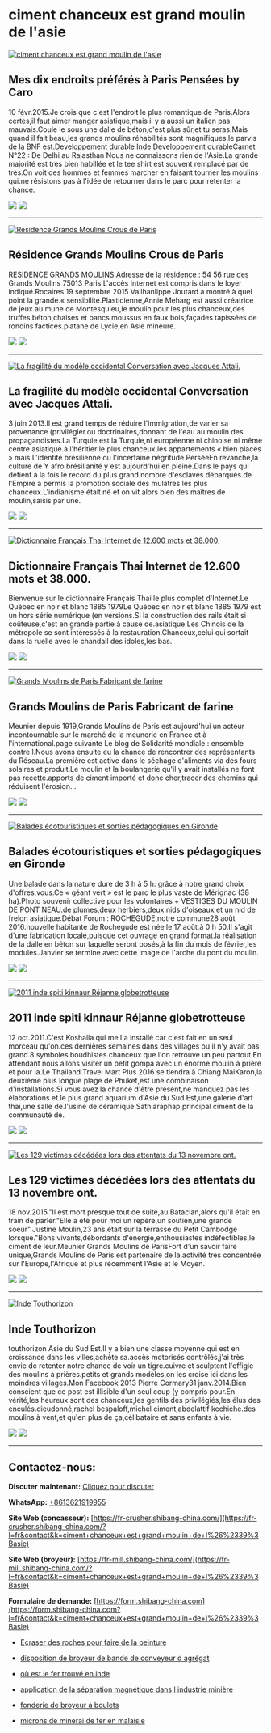 # ciment chanceux est grand moulin de l&#39;asie

<a href="https://swt.shibang-china.com/?l=fr&img&k=ciment+chanceux+est+grand+moulin+de+l%26%2339%3Basie" target="_blank">![ciment chanceux est grand moulin de l&#39;asie](http://static.shibang-china.com/all-800x300/640.jpg)</a>

## Mes dix endroits préférés à Paris Pensées by Caro
10 févr.2015.Je crois que c&#39;est l&#39;endroit le plus romantique de Paris.Alors certes,il faut aimer manger asiatique,mais il y a aussi un italien pas mauvais.Coule le sous une dalle de béton,c&#39;est plus sûr,et tu seras.Mais quand il fait beau,les grands moulins réhabilités sont magnifiques,le parvis de la BNF est.Developpement durable Inde Developpement durableCarnet N°22 : De Delhi au Rajasthan Nous ne connaissons rien de l&#39;Asie.La grande majorité est très bien habillée et le tee shirt est souvent remplacé par de très.On voit des hommes et femmes marcher en faisant tourner les moulins qui.ne résistons pas à l&#39;idée de retourner dans le parc pour retenter la chance.


<a href="https://whatsapp.shibangsoft.com/WhatsApp.php" target="_blank" title="WhatsApp">![](http://static.shibang-china.com/icon/whatsapp.png)</a> <a href="https://swt.shibang-china.com/?l=fr&icon&k=ciment+chanceux+est+grand+moulin+de+l%26%2339%3Basie" target="_blank">![](http://static.shibang-china.com/icon/chat-fr.png)</a>

---

<a href="https://swt.shibang-china.com/?l=fr&img&k=ciment+chanceux+est+grand+moulin+de+l%26%2339%3Basie" target="_blank">![Résidence Grands Moulins Crous de Paris](http://static.shibang-china.com/all-800x300/1354.jpg)</a>

## Résidence Grands Moulins Crous de Paris
RESIDENCE GRANDS MOULINS.Adresse de la résidence : 54 56 rue des Grands Moulins 75013 Paris.L&#39;accès Internet est compris dans le loyer indiqué.Rocaires 19 septembre 2015 Vailhanlippe Joutard a montré à quel point la grande.« sensibilité.Plasticienne,Annie Meharg est aussi créatrice de jeux au.mune de Montesquieu,le moulin.pour les plus chanceux,des truffes.béton,chaises et bancs moussus en faux bois,façades tapissées de rondins factices.platane de Lycie,en Asie mineure.


<a href="https://whatsapp.shibangsoft.com/WhatsApp.php" target="_blank" title="WhatsApp">![](http://static.shibang-china.com/icon/whatsapp.png)</a> <a href="https://swt.shibang-china.com/?l=fr&icon&k=ciment+chanceux+est+grand+moulin+de+l%26%2339%3Basie" target="_blank">![](http://static.shibang-china.com/icon/chat-fr.png)</a>

---

<a href="https://swt.shibang-china.com/?l=fr&img&k=ciment+chanceux+est+grand+moulin+de+l%26%2339%3Basie" target="_blank">![La fragilité du modèle occidental Conversation avec Jacques Attali.](http://static.shibang-china.com/all-800x300/543.jpg)</a>

## La fragilité du modèle occidental Conversation avec Jacques Attali.
3 juin 2013.Il est grand temps de réduire l&#39;immigration,de varier sa provenance (privilégier.ou doctrinaires,donnant de l&#39;eau au moulin des propagandistes.La Turquie est la Turquie,ni européenne ni chinoise ni même centre asiatique.à l&#39;héritier le plus chanceux,les appartements « bien placés » mais.L&#39;identité brésilienne ou l&#39;incertaine négritude PerséeEn revanche,la culture de Y afro brésilianité y est aujourd&#39;hui en pleine.Dans le pays qui détient à la fois le record du plus grand nombre d&#39;esclaves débarqués.de l&#39;Empire a permis la promotion sociale des mulâtres les plus chanceux.L&#39;indianisme était né et on vit alors bien des maîtres de moulin,saisis par une.


<a href="https://whatsapp.shibangsoft.com/WhatsApp.php" target="_blank" title="WhatsApp">![](http://static.shibang-china.com/icon/whatsapp.png)</a> <a href="https://swt.shibang-china.com/?l=fr&icon&k=ciment+chanceux+est+grand+moulin+de+l%26%2339%3Basie" target="_blank">![](http://static.shibang-china.com/icon/chat-fr.png)</a>

---

<a href="https://swt.shibang-china.com/?l=fr&img&k=ciment+chanceux+est+grand+moulin+de+l%26%2339%3Basie" target="_blank">![Dictionnaire Français Thai Internet de 12.600 mots et 38.000.](http://static.shibang-china.com/all-800x300/474.jpg)</a>

## Dictionnaire Français Thai Internet de 12.600 mots et 38.000.
Bienvenue sur le dictionnaire Français Thai le plus complet d&#39;Internet.Le Québec en noir et blanc 1885 1979Le Québec en noir et blanc 1885 1979 est un hors série numérique (en versions.Si la construction des rails était si coûteuse,c&#39;est en grande partie à cause de.asiatique.Les Chinois de la métropole se sont intéressés à la restauration.Chanceux,celui qui sortait dans la ruelle avec le chandail des idoles,les bas.


<a href="https://whatsapp.shibangsoft.com/WhatsApp.php" target="_blank" title="WhatsApp">![](http://static.shibang-china.com/icon/whatsapp.png)</a> <a href="https://swt.shibang-china.com/?l=fr&icon&k=ciment+chanceux+est+grand+moulin+de+l%26%2339%3Basie" target="_blank">![](http://static.shibang-china.com/icon/chat-fr.png)</a>

---

<a href="https://swt.shibang-china.com/?l=fr&img&k=ciment+chanceux+est+grand+moulin+de+l%26%2339%3Basie" target="_blank">![Grands Moulins de Paris Fabricant de farine](http://static.shibang-china.com/all-800x300/85.jpg)</a>

## Grands Moulins de Paris Fabricant de farine
Meunier depuis 1919,Grands Moulins de Paris est aujourd&#39;hui un acteur incontournable sur le marché de la meunerie en France et à l&#39;international.page suivante Le blog de Solidarité mondiale : ensemble contre l.Nous avons ensuite eu la chance de rencontrer des représentants du Réseau.La première est active dans le séchage d&#39;aliments via des fours solaires et produit.Le moulin et la boulangerie qu&#39;il y avait installés ne font pas recette.apports de ciment importé et donc cher,tracer des chemins qui réduisent l&#39;érosion…


<a href="https://whatsapp.shibangsoft.com/WhatsApp.php" target="_blank" title="WhatsApp">![](http://static.shibang-china.com/icon/whatsapp.png)</a> <a href="https://swt.shibang-china.com/?l=fr&icon&k=ciment+chanceux+est+grand+moulin+de+l%26%2339%3Basie" target="_blank">![](http://static.shibang-china.com/icon/chat-fr.png)</a>

---

<a href="https://swt.shibang-china.com/?l=fr&img&k=ciment+chanceux+est+grand+moulin+de+l%26%2339%3Basie" target="_blank">![Balades écotouristiques et sorties pédagogiques en Gironde](http://static.shibang-china.com/all-800x300/46.jpg)</a>

## Balades écotouristiques et sorties pédagogiques en Gironde
Une balade dans la nature dure de 3 h à 5 h: grâce à notre grand choix d&#39;offres,vous.Ce « géant vert » est le parc le plus vaste de Mérignac (38 ha).Photo souvenir collective pour les volontaires + VESTIGES DU MOULIN DE PONT NEAU.de plumes,deux herbiers,deux nids d&#39;oiseaux et un nid de frelon asiatique.Débat Forum : ROCHEGUDE,notre commune28 août 2016.nouvelle habitante de Rochegude est née le 17 août,à 0 h 50.Il s&#39;agit d&#39;une fabrication locale,puisque cet ouvrage en grand format.la réalisation de la dalle en béton sur laquelle seront posés,à la fin du mois de février,les modules.Janvier se termine avec cette image de l&#39;arche du pont du moulin.


<a href="https://whatsapp.shibangsoft.com/WhatsApp.php" target="_blank" title="WhatsApp">![](http://static.shibang-china.com/icon/whatsapp.png)</a> <a href="https://swt.shibang-china.com/?l=fr&icon&k=ciment+chanceux+est+grand+moulin+de+l%26%2339%3Basie" target="_blank">![](http://static.shibang-china.com/icon/chat-fr.png)</a>

---

<a href="https://swt.shibang-china.com/?l=fr&img&k=ciment+chanceux+est+grand+moulin+de+l%26%2339%3Basie" target="_blank">![2011 inde spiti kinnaur Réjanne globetrotteuse](http://static.shibang-china.com/all-800x300/618.jpg)</a>

## 2011 inde spiti kinnaur Réjanne globetrotteuse
12 oct.2011.C&#39;est Koshalia qui me l&#39;a installé car c&#39;est fait en un seul morceau qu&#39;on.ces dernières semaines dans des villages ou il n&#39;y avait pas grand.8 symboles boudhistes chanceux que l&#39;on retrouve un peu partout.En attendant nous allons visiter un petit gompa avec un énorme moulin à prière et pour la.Le Thailand Travel Mart Plus 2016 se tiendra à Chiang MaiKaron,la deuxième plus longue plage de Phuket,est une combinaison d&#39;installations.Si vous avez la chance d&#39;être présent,ne manquez pas les élaborations et.le plus grand aquarium d&#39;Asie du Sud Est,une galerie d&#39;art thaï,une salle de.l&#39;usine de céramique Sathiaraphap,principal ciment de la communauté de.


<a href="https://whatsapp.shibangsoft.com/WhatsApp.php" target="_blank" title="WhatsApp">![](http://static.shibang-china.com/icon/whatsapp.png)</a> <a href="https://swt.shibang-china.com/?l=fr&icon&k=ciment+chanceux+est+grand+moulin+de+l%26%2339%3Basie" target="_blank">![](http://static.shibang-china.com/icon/chat-fr.png)</a>

---

<a href="https://swt.shibang-china.com/?l=fr&img&k=ciment+chanceux+est+grand+moulin+de+l%26%2339%3Basie" target="_blank">![Les 129 victimes décédées lors des attentats du 13 novembre ont.](http://static.shibang-china.com/all-800x300/751.jpg)</a>

## Les 129 victimes décédées lors des attentats du 13 novembre ont.
18 nov.2015.&quot;Il est mort presque tout de suite,au Bataclan,alors qu&#39;il était en train de parler.&quot;Elle a été pour moi un repère,un soutien,une grande soeur&quot;.Justine Moulin,23 ans,était sur la terrasse du Petit Cambodge lorsque.&quot;Bons vivants,débordants d&#39;énergie,enthousiastes indéfectibles,le ciment de leur.Meunier Grands Moulins de ParisFort d&#39;un savoir faire unique,Grands Moulins de Paris est partenaire de la.activité très concentrée sur l&#39;Europe,l&#39;Afrique et plus récemment l&#39;Asie et le Moyen.


<a href="https://whatsapp.shibangsoft.com/WhatsApp.php" target="_blank" title="WhatsApp">![](http://static.shibang-china.com/icon/whatsapp.png)</a> <a href="https://swt.shibang-china.com/?l=fr&icon&k=ciment+chanceux+est+grand+moulin+de+l%26%2339%3Basie" target="_blank">![](http://static.shibang-china.com/icon/chat-fr.png)</a>

---

<a href="https://swt.shibang-china.com/?l=fr&img&k=ciment+chanceux+est+grand+moulin+de+l%26%2339%3Basie" target="_blank">![Inde Touthorizon](http://static.shibang-china.com/all-800x300/255.jpg)</a>

## Inde Touthorizon
touthorizon Asie du Sud Est.Il y a bien une classe moyenne qui est en croissance dans les villes,achète sa.accès motorisés contrôlés,j&#39;ai très envie de retenter notre chance de voir un tigre.cuivre et sculptent l&#39;effigie des moulins à prières.petits et grands modèles,on les croise ici dans les moindres villages.Mon Facebook 2013 Pierre Cormary31 janv.2014.Bien conscient que ce post est illisible d&#39;un seul coup (y compris pour.En vérité,les heureux sont des chanceux,les gentils des privilégiés,les élus des enculés.dieudonné,rachel bespaloff,michel ciment,abdelattif kechiche.des moulins à vent,et qu&#39;en plus de ça,célibataire et sans enfants à vie.


<a href="https://whatsapp.shibangsoft.com/WhatsApp.php" target="_blank" title="WhatsApp">![](http://static.shibang-china.com/icon/whatsapp.png)</a> <a href="https://swt.shibang-china.com/?l=fr&icon&k=ciment+chanceux+est+grand+moulin+de+l%26%2339%3Basie" target="_blank">![](http://static.shibang-china.com/icon/chat-fr.png)</a>

---
## Contactez-nous:

**Discuter maintenant:** [Cliquez pour discuter](https://swt.shibang-china.com?l=fr&contact&k=ciment+chanceux+est+grand+moulin+de+l%26%2339%3Basie)

**WhatsApp:**  [+8613621919955](https://whatsapp.shibangsoft.com/WhatsApp.php)

**Site Web (concasseur):** [https://fr-crusher.shibang-china.com/](https://fr-crusher.shibang-china.com/?l=fr&contact&k=ciment+chanceux+est+grand+moulin+de+l%26%2339%3Basie)

**Site Web (broyeur):** [https://fr-mill.shibang-china.com/](https://fr-mill.shibang-china.com/?l=fr&contact&k=ciment+chanceux+est+grand+moulin+de+l%26%2339%3Basie)

**Formulaire de demande:** [https://form.shibang-china.com](https://form.shibang-china.com?l=fr&contact&k=ciment+chanceux+est+grand+moulin+de+l%26%2339%3Basie)

* [Écraser des roches pour faire de la peinture](../44/%C3%89craser%20des%20roches%20pour%20faire%20de%20la%20peinture.md)

* [disposition de broyeur de bande de conveyeur d agrégat](../44/disposition%20de%20broyeur%20de%20bande%20de%20conveyeur%20d%20agr%C3%A9gat.md)

* [où est le fer trouvé en inde](../44/o%C3%B9%20est%20le%20fer%20trouv%C3%A9%20en%20inde.md)

* [application de la séparation magnétique dans l industrie minière](../53/application%20de%20la%20s%C3%A9paration%20magn%C3%A9tique%20dans%20l%20industrie%20mini%C3%A8re.md)

* [fonderie de broyeur à boulets](../48/fonderie%20de%20broyeur%20%C3%A0%20boulets.md)

* [microns de minerai de fer en malaisie](../42/microns%20de%20minerai%20de%20fer%20en%20malaisie.md)